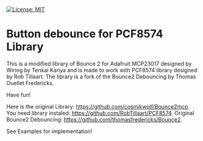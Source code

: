 [![License: MIT](https://img.shields.io/badge/license-MIT-green.svg)](https://github.com/Levardar/Bounce2pcf/LICENSE)

Button debounce for PCF8574 Library
=======

This is a modified library of Bounce 2 for Adafruit MCP23017 designed by Wiring by Tenkai Kariya and is made to work with PCF8574 library designed by Rob Tillaart.
The library is a fork of the Bounce2 Debouncing by Thomas Ouellet Fredericks.

Have fun!

Here is the original Library: https://github.com/cosmikwolf/Bounce2mcp.
You need library instaled: https://github.com/RobTillaart/PCF8574.
Original Bounce2 Debouncing: https://github.com/thomasfredericks/Bounce2.

See Examples for implementation!
